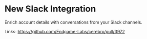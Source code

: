 # New Slack Integration

Enrich account details with conversations from your Slack channels.

Links:
https://github.com/Endgame-Labs/cerebro/pull/3972
